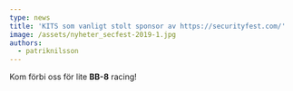 ```yaml
---
type: news
title: 'KITS som vanligt stolt sponsor av https://securityfest.com/'
image: /assets/nyheter_secfest-2019-1.jpg
authors:
  - patriknilsson
---
```

Kom förbi oss för lite **BB-8** racing!
